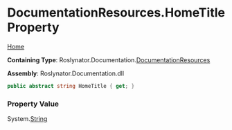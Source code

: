 <a name="_top"></a>

# DocumentationResources\.HomeTitle Property

[Home](../../../../README.md#_top)

**Containing Type**: Roslynator\.Documentation\.[DocumentationResources](../README.md#_top)

**Assembly**: Roslynator\.Documentation\.dll

```csharp
public abstract string HomeTitle { get; }
```

### Property Value

System\.[String](https://docs.microsoft.com/en-us/dotnet/api/system.string)

